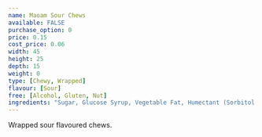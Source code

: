 ```yaml
---
name: Maoam Sour Chews
available: FALSE
purchase_option: 0
price: 0.15
cost_price: 0.06
width: 45
height: 25
depth: 15
weight: 0
type: [Chewy, Wrapped]
flavour: [Sour]
free: [Alcohol, Gluten, Nut]
ingredients: "Sugar, Glucose Syrup, Vegetable Fat, Humectant (Sorbitol Syrup), Citric Acid, Gelatine. Flavouring:"
---
```

Wrapped sour flavoured chews.